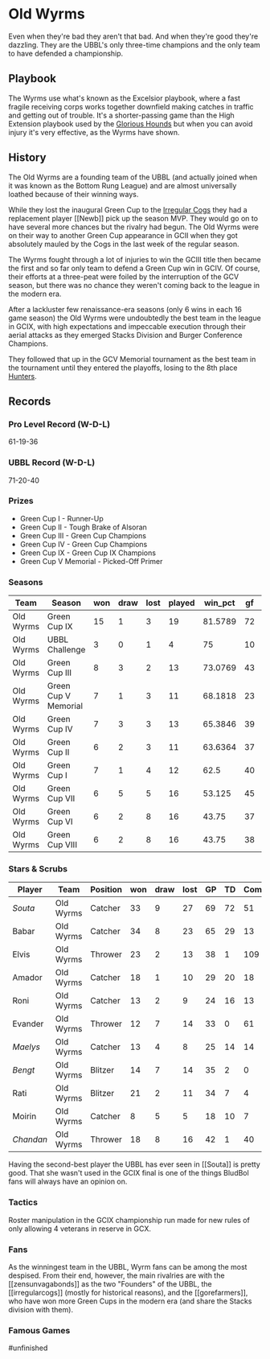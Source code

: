 # Old Wyrms

Even when they're bad they aren't that bad. And when they're good they're dazzling. They are the UBBL's only three-time champions and the only team to have defended a championship.

## Playbook

The Wyrms use what's known as the Excelsior playbook, where a fast fragile receiving corps works together downfield making catches in traffic and getting out of trouble. It's a shorter-passing game than the High Extension playbook used by the [Glorious Hounds](glorioushounds) but when you can avoid injury it's very effective, as the Wyrms have shown.

## History

The Old Wyrms are a founding team of the UBBL (and actually joined when it was known as the Bottom Rung League) and are almost universally loathed because of their winning ways.

While they lost the inaugural Green Cup to the [Irregular Cogs](irregularcogs) they had a replacement player [[Newb]] pick up the season MVP. They would go on to have several more chances but the rivalry had begun. The Old Wyrms were on their way to another Green Cup appearance in GCII when they got absolutely mauled by the Cogs in the last week of the regular season.

The Wyrms fought through a lot of injuries to win the GCIII title then became the first and so far only team to defend a Green Cup win in GCIV. Of course, their efforts at a three-peat were foiled by the interruption of the GCV season, but there was no chance they weren't coming back to the league in the modern era.

After a lackluster few renaissance-era seasons (only 6 wins in each 16 game season) the Old Wyrms were undoubtedly the best team in the league in GCIX, with high expectations and impeccable execution through their aerial attacks as they emerged Stacks Division and Burger Conference Champions.

They followed that up in the GCV Memorial tournament as the best team in the tournament until they entered the playoffs, losing to the 8th place [Hunters](vanadiumhunters).

## Records

### Pro Level Record (W-D-L)

61-19-36

### UBBL Record (W-D-L)

71-20-40

### Prizes

* Green Cup I - Runner-Up 
* Green Cup II - Tough Brake of Alsoran
* Green Cup III - Green Cup Champions
* Green Cup IV - Green Cup Champions
* Green Cup IX - Green Cup IX Champions
* Green Cup V Memorial - Picked-Off Primer

### Seasons

| Team      | Season               | won  | draw | lost | played | win_pct | gf   | ga   | cas  | tcdiff | ff   |
|-----------|----------------------|------|------|------|--------|---------|------|------|------|--------|------|
| Old Wyrms | Green Cup IX         |   15 |    1 |    3 |     19 | 81.5789 |   72 |   46 |   20 |    -17 |    2 |
| Old Wyrms | UBBL Challenge       |    3 |    0 |    1 |      4 |      75 |   10 |    7 |    4 |    -10 |    2 |
| Old Wyrms | Green Cup III        |    8 |    3 |    2 |     13 | 73.0769 |   43 |   25 |   11 |    -17 |    2 |
| Old Wyrms | Green Cup V Memorial |    7 |    1 |    3 |     11 | 68.1818 |   23 |   12 |    9 |     -9 |   -3 |
| Old Wyrms | Green Cup IV         |    7 |    3 |    3 |     13 | 65.3846 |   39 |   32 |   13 |    -27 |    2 |
| Old Wyrms | Green Cup II         |    6 |    2 |    3 |     11 | 63.6364 |   37 |   21 |    2 |    -41 |    0 |
| Old Wyrms | Green Cup I          |    7 |    1 |    4 |     12 |    62.5 |   40 |   28 |    6 |    -12 |    0 |
| Old Wyrms | Green Cup VII        |    6 |    5 |    5 |     16 |  53.125 |   45 |   44 |   18 |    -39 |   -2 |
| Old Wyrms | Green Cup VI         |    6 |    2 |    8 |     16 |   43.75 |   37 |   42 |   15 |    -21 |    3 |
| Old Wyrms | Green Cup VIII       |    6 |    2 |    8 |     16 |   43.75 |   38 |   39 |   14 |    -21 |   -1 |

### Stars & Scrubs

| Player   | Team      | Position | won  | draw | lost | GP   | TD   | Comp | Ints | BH   | SI   | Ki   | MVP  | SPP  |
|----------|-----------|----------|------|------|------|------|------|------|------|------|------|------|------|------|
| *Souta*   | Old Wyrms | Catcher  |   33 |    9 |   27 |   69 |   72 |   51 |    3 |    2 |    1 |    0 |    4 |  299 |
| Babar   | Old Wyrms | Catcher  |   34 |    8 |   23 |   65 |   29 |   13 |    9 |    5 |    0 |    0 |    3 |  143 |
| Elvis    | Old Wyrms | Thrower  |   23 |    2 |   13 |   38 |    1 |  109 |    0 |    0 |    0 |    0 |    5 |  137 |
| Amador   | Old Wyrms | Catcher  |   18 |    1 |   10 |   29 |   20 |   18 |    1 |    2 |    0 |    0 |    4 |  104 |
| Roni    | Old Wyrms | Catcher  |   13 |    2 |    9 |   24 |   16 |   13 |    3 |    1 |    0 |    0 |    4 |   89 |
| Evander | Old Wyrms | Thrower  |   12 |    7 |   14 |   33 |    0 |   61 |    0 |    1 |    0 |    0 |    5 |   88 |
| *Maelys*  | Old Wyrms | Catcher  |   13 |    4 |    8 |   25 |   14 |   14 |    0 |    0 |    1 |    0 |    1 |   63 |
| *Bengt*   | Old Wyrms | Blitzer  |   14 |    7 |   14 |   35 |    2 |    0 |    0 |   13 |    2 |    1 |    4 |   58 |
| Rati    | Old Wyrms | Blitzer  |   21 |    2 |   11 |   34 |    7 |    4 |    0 |    8 |    1 |    1 |    2 |   55 |
| Moirin   | Old Wyrms | Catcher  |    8 |    5 |    5 |   18 |   10 |    7 |    1 |    0 |    0 |    0 |    3 |   54 |
| *Chandan* | Old Wyrms | Thrower  |   18 |    8 |   16 |   42 |    1 |   40 |    3 |    0 |    0 |    0 |    1 |   54 |

Having the second-best player the UBBL has ever seen in [[Souta]] is pretty good. That she wasn't used in the GCIX final is one of the things BludBol fans will always have an opinion on.

### Tactics

Roster manipulation in the GCIX championship run made for new rules of only allowing 4 veterans in reserve in GCX.

### Fans

As the winningest team in the UBBL, Wyrm fans can be among the most despised. From their end, however, the main rivalries are with the [[zensunvagabonds]] as the two "Founders" of the UBBL, the [[irregularcogs]] (mostly for historical reasons), and the [[gorefarmers]], who have won more Green Cups in the modern era (and share the Stacks division with them).

### Famous Games

#unfinished